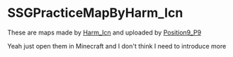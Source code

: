 # SSGPracticeMapByHarm_Icn
These are maps made by [Harm_Icn](https://space.bilibili.com/515143807) and uploaded by [Position9_P9](https://space.bilibili.com/413082107)

Yeah just open them in Minecraft and I don't think I need to introduce more

